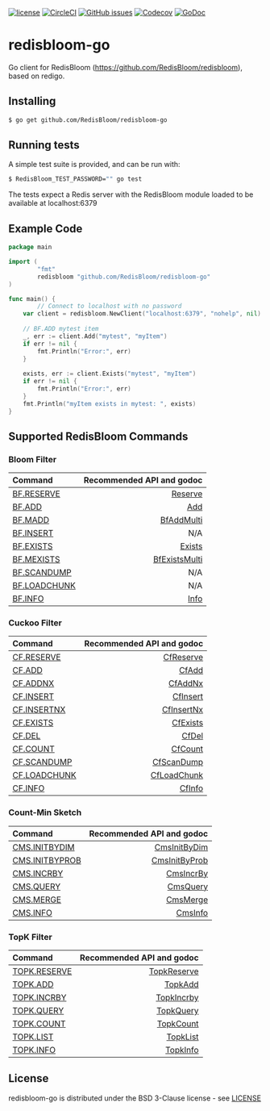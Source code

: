 [![license](https://img.shields.io/github/license/RedisBloom/redisbloom-go.svg)](https://github.com/RedisBloom/redisbloom-go)
[![CircleCI](https://circleci.com/gh/RedisBloom/redisbloom-go.svg?style=svg)](https://circleci.com/gh/RedisBloom/redisbloom-go)
[![GitHub issues](https://img.shields.io/github/release/RedisBloom/redisbloom-go.svg)](https://github.com/RedisBloom/redisbloom-go/releases/latest)
[![Codecov](https://codecov.io/gh/RedisBloom/redisbloom-go/branch/master/graph/badge.svg)](https://codecov.io/gh/RedisBloom/redisbloom-go)
[![GoDoc](https://godoc.org/github.com/RedisBloom/redisbloom-go?status.svg)](https://godoc.org/github.com/RedisBloom/redisbloom-go)


# redisbloom-go

Go client for RedisBloom (https://github.com/RedisBloom/redisbloom), based on redigo.

## Installing

```sh
$ go get github.com/RedisBloom/redisbloom-go
```

## Running tests

A simple test suite is provided, and can be run with:

```sh
$ RedisBloom_TEST_PASSWORD="" go test
```

The tests expect a Redis server with the RedisBloom module loaded to be available at localhost:6379

## Example Code

```go
package main 

import (
        "fmt"
        redisbloom "github.com/RedisBloom/redisbloom-go"
)

func main() {
		// Connect to localhost with no password
    var client = redisbloom.NewClient("localhost:6379", "nohelp", nil)
       
    // BF.ADD mytest item 
    _, err := client.Add("mytest", "myItem")
    if err != nil {
        fmt.Println("Error:", err)
    }
    
    exists, err := client.Exists("mytest", "myItem")
    if err != nil {
        fmt.Println("Error:", err)
    }
    fmt.Println("myItem exists in mytest: ", exists)
}
```

## Supported RedisBloom Commands

### Bloom Filter

| Command | Recommended API and godoc  |
| :---          |  ----: |
| [BF.RESERVE](https://oss.redislabs.com/redisbloom/Bloom_Commands/#bfreserve) | [Reserve](https://godoc.org/github.com/RedisBloom/redisbloom-go#Client.Reserve) |
| [BF.ADD](https://oss.redislabs.com/redisbloom/Bloom_Commands/#bfadd) | [Add](https://godoc.org/github.com/RedisBloom/redisbloom-go#Client.Add) |
| [BF.MADD](https://oss.redislabs.com/redisbloom/Bloom_Commands/#bfmadd) | [BfAddMulti](https://godoc.org/github.com/RedisBloom/redisbloom-go#Client.BfAddMulti)  |
| [BF.INSERT](https://oss.redislabs.com/redisbloom/Bloom_Commands/#bfinsert) | N/A |
| [BF.EXISTS](https://oss.redislabs.com/redisbloom/Bloom_Commands/#bfexists) | [Exists](https://godoc.org/github.com/RedisBloom/redisbloom-go#Client.Exists) |
| [BF.MEXISTS](https://oss.redislabs.com/redisbloom/Bloom_Commands/#bfmexists) | [BfExistsMulti](https://godoc.org/github.com/RedisBloom/redisbloom-go#Client.BfExistsMulti) |
| [BF.SCANDUMP](https://oss.redislabs.com/redisbloom/Bloom_Commands/#bfscandump) | N/A |
| [BF.LOADCHUNK](https://oss.redislabs.com/redisbloom/Bloom_Commands/#bfloadchunk) | N/A |
| [BF.INFO](https://oss.redislabs.com/redisbloom/Bloom_Commands/#bfinfo) | [Info](https://godoc.org/github.com/RedisBloom/redisbloom-go#Client.Info) |

### Cuckoo Filter

| Command | Recommended API and godoc  |
| :---          |  ----: |
| [CF.RESERVE](https://oss.redislabs.com/redisbloom/Cuckoo_Commands/#cfreserve) | [CfReserve](https://godoc.org/github.com/RedisBloom/redisbloom-go#Client.CfReserve) |
| [CF.ADD](https://oss.redislabs.com/redisbloom/Cuckoo_Commands/#cfadd) |  [CfAdd](https://godoc.org/github.com/RedisBloom/redisbloom-go#Client.CfAdd) |
| [CF.ADDNX](https://oss.redislabs.com/redisbloom/Cuckoo_Commands/#cfaddnx) |  [CfAddNx](https://godoc.org/github.com/RedisBloom/redisbloom-go#Client.CfAddNx) |
| [CF.INSERT](https://oss.redislabs.com/redisbloom/Cuckoo_Commands/#cfinsert) |  [CfInsert](https://godoc.org/github.com/RedisBloom/redisbloom-go#Client.CfInsert) |
| [CF.INSERTNX](https://oss.redislabs.com/redisbloom/Cuckoo_Commands/#cfinsertnx) |  [CfInsertNx](https://godoc.org/github.com/RedisBloom/redisbloom-go#Client.CfInsertNx) |
| [CF.EXISTS](https://oss.redislabs.com/redisbloom/Cuckoo_Commands/#cfexists) |  [CfExists](https://godoc.org/github.com/RedisBloom/redisbloom-go#Client.CfExists) |
| [CF.DEL](https://oss.redislabs.com/redisbloom/Cuckoo_Commands/#cfdel) |  [CfDel](https://godoc.org/github.com/RedisBloom/redisbloom-go#Client.CfDel) |
| [CF.COUNT](https://oss.redislabs.com/redisbloom/Cuckoo_Commands/#cfcount) |  [CfCount](https://godoc.org/github.com/RedisBloom/redisbloom-go#Client.CfCount) |
| [CF.SCANDUMP](https://oss.redislabs.com/redisbloom/Cuckoo_Commands/#cfscandump) | [CfScanDump](https://godoc.org/github.com/RedisBloom/redisbloom-go#Client.CfScanDump) |
| [CF.LOADCHUNK](https://oss.redislabs.com/redisbloom/Cuckoo_Commands/#cfloadchunck) |  [CfLoadChunk](https://godoc.org/github.com/RedisBloom/redisbloom-go#Client.CfLoadChunk) |
| [CF.INFO](https://oss.redislabs.com/redisbloom/Cuckoo_Commands/#cfinfo) |  [CfInfo](https://godoc.org/github.com/RedisBloom/redisbloom-go#Client.CfInfo) |

### Count-Min Sketch

| Command | Recommended API and godoc  |
| :---          |  ----: |
| [CMS.INITBYDIM](https://oss.redislabs.com/redisbloom/CountMinSketch_Commands/#cmsinitbydim) | [CmsInitByDim](https://godoc.org/github.com/RedisBloom/redisbloom-go#Client.CmsInitByDim) |
| [CMS.INITBYPROB](https://oss.redislabs.com/redisbloom/CountMinSketch_Commands/#cmsinitbyprob) |  [CmsInitByProb](https://godoc.org/github.com/RedisBloom/redisbloom-go#Client.CmsInitByProb) |
| [CMS.INCRBY](https://oss.redislabs.com/redisbloom/CountMinSketch_Commands/#cmsincrby) |  [CmsIncrBy](https://godoc.org/github.com/RedisBloom/redisbloom-go#Client.CmsIncrBy) |
| [CMS.QUERY](https://oss.redislabs.com/redisbloom/CountMinSketch_Commands/#cmsquery) | [CmsQuery](https://godoc.org/github.com/RedisBloom/redisbloom-go#Client.CmsQuery) |
| [CMS.MERGE](https://oss.redislabs.com/redisbloom/CountMinSketch_Commands/#cmsmerge) |  [CmsMerge](https://godoc.org/github.com/RedisBloom/redisbloom-go#Client.CmsMerge) |
| [CMS.INFO](https://oss.redislabs.com/redisbloom/CountMinSketch_Commands/#cmsinfo) |  [CmsInfo](https://godoc.org/github.com/RedisBloom/redisbloom-go#Client.CmsInfo) |

### TopK Filter

| Command | Recommended API and godoc  |
| :---          |  ----: |
| [TOPK.RESERVE](https://oss.redislabs.com/redisbloom/TopK_Commands/#topkreserve) |  [TopkReserve](https://godoc.org/github.com/RedisBloom/redisbloom-go#Client.TopkReserve)  |
| [TOPK.ADD](https://oss.redislabs.com/redisbloom/TopK_Commands/#topkadd) |   [TopkAdd](https://godoc.org/github.com/RedisBloom/redisbloom-go#Client.TopkAdd)  |
| [TOPK.INCRBY](https://oss.redislabs.com/redisbloom/TopK_Commands/#topkincrby) |  [TopkIncrby](https://godoc.org/github.com/RedisBloom/redisbloom-go#Client.TopkIncrby)  |
| [TOPK.QUERY](https://oss.redislabs.com/redisbloom/TopK_Commands/#topkquery) |   [TopkQuery](https://godoc.org/github.com/RedisBloom/redisbloom-go#Client.TopkQuery)  |
| [TOPK.COUNT](https://oss.redislabs.com/redisbloom/TopK_Commands/#topkcount) |   [TopkCount](https://godoc.org/github.com/RedisBloom/redisbloom-go#Client.TopkCount)  |
| [TOPK.LIST](https://oss.redislabs.com/redisbloom/TopK_Commands/#topklist) |   [TopkList](https://godoc.org/github.com/RedisBloom/redisbloom-go#Client.TopkList)  |
| [TOPK.INFO](https://oss.redislabs.com/redisbloom/TopK_Commands/#topkinfo) |   [TopkInfo](https://godoc.org/github.com/RedisBloom/redisbloom-go#Client.TopkInfo)  |


## License

redisbloom-go is distributed under the BSD 3-Clause license - see [LICENSE](LICENSE)
